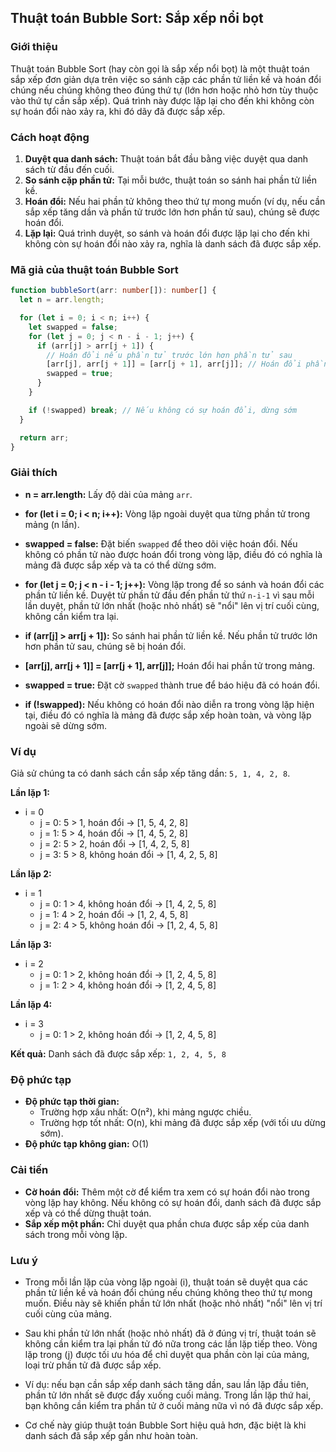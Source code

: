 ## Thuật toán Bubble Sort: Sắp xếp nổi bọt

### Giới thiệu

Thuật toán Bubble Sort (hay còn gọi là sắp xếp nổi bọt) là một thuật toán sắp xếp đơn giản dựa trên việc so sánh cặp các phần tử liền kề và hoán đổi chúng nếu chúng không theo đúng thứ tự (lớn hơn hoặc nhỏ hơn tùy thuộc vào thứ tự cần sắp xếp). Quá trình này được lặp lại cho đến khi không còn sự hoán đổi nào xảy ra, khi đó dãy đã được sắp xếp.

### Cách hoạt động

1. **Duyệt qua danh sách:** Thuật toán bắt đầu bằng việc duyệt qua danh sách từ đầu đến cuối.
2. **So sánh cặp phần tử:** Tại mỗi bước, thuật toán so sánh hai phần tử liền kề.
3. **Hoán đổi:** Nếu hai phần tử không theo thứ tự mong muốn (ví dụ, nếu cần sắp xếp tăng dần và phần tử trước lớn hơn phần tử sau), chúng sẽ được hoán đổi.
4. **Lặp lại:** Quá trình duyệt, so sánh và hoán đổi được lặp lại cho đến khi không còn sự hoán đổi nào xảy ra, nghĩa là danh sách đã được sắp xếp.

### Mã giả của thuật toán Bubble Sort

```typescript
function bubbleSort(arr: number[]): number[] {
  let n = arr.length;

  for (let i = 0; i < n; i++) {
    let swapped = false;
    for (let j = 0; j < n - i - 1; j++) {
      if (arr[j] > arr[j + 1]) {
        // Hoán đổi nếu phần tử trước lớn hơn phần tử sau
        [arr[j], arr[j + 1]] = [arr[j + 1], arr[j]]; // Hoán đổi phần tử
        swapped = true;
      }
    }

    if (!swapped) break; // Nếu không có sự hoán đổi, dừng sớm
  }

  return arr;
}
```

### Giải thích

- **n = arr.length:** Lấy độ dài của mảng `arr`.
- **for (let i = 0; i < n; i++):** Vòng lặp ngoài duyệt qua từng phần tử trong mảng (n lần).
- **swapped = false:** Đặt biến `swapped` để theo dõi việc hoán đổi. Nếu không có phần tử nào được hoán đổi trong vòng lặp, điều đó có nghĩa là mảng đã được sắp xếp và ta có thể dừng sớm.
- **for (let j = 0; j < n - i - 1; j++):** Vòng lặp trong để so sánh và hoán đổi các phần tử liền kề. Duyệt từ phần tử đầu đến phần tử thứ `n-i-1` vì sau mỗi lần duyệt, phần tử lớn nhất (hoặc nhỏ nhất) sẽ "nổi" lên vị trí cuối cùng, không cần kiểm tra lại.
- **if (arr[j] > arr[j + 1]):** So sánh hai phần tử liền kề. Nếu phần tử trước lớn hơn phần tử sau, chúng sẽ bị hoán đổi.

- **[arr[j], arr[j + 1]] = [arr[j + 1], arr[j]];** Hoán đổi hai phần tử trong mảng.

- **swapped = true:** Đặt cờ `swapped` thành true để báo hiệu đã có hoán đổi.

- **if (!swapped):** Nếu không có hoán đổi nào diễn ra trong vòng lặp hiện tại, điều đó có nghĩa là mảng đã được sắp xếp hoàn toàn, và vòng lặp ngoài sẽ dừng sớm.

### Ví dụ

Giả sử chúng ta có danh sách cần sắp xếp tăng dần: `5, 1, 4, 2, 8`.

**Lần lặp 1:**

- i = 0
  - j = 0: 5 > 1, hoán đổi -> [1, 5, 4, 2, 8]
  - j = 1: 5 > 4, hoán đổi -> [1, 4, 5, 2, 8]
  - j = 2: 5 > 2, hoán đổi -> [1, 4, 2, 5, 8]
  - j = 3: 5 > 8, không hoán đổi -> [1, 4, 2, 5, 8]

**Lần lặp 2:**

- i = 1
  - j = 0: 1 > 4, không hoán đổi -> [1, 4, 2, 5, 8]
  - j = 1: 4 > 2, hoán đổi -> [1, 2, 4, 5, 8]
  - j = 2: 4 > 5, không hoán đổi -> [1, 2, 4, 5, 8]

**Lần lặp 3:**

- i = 2
  - j = 0: 1 > 2, không hoán đổi -> [1, 2, 4, 5, 8]
  - j = 1: 2 > 4, không hoán đổi -> [1, 2, 4, 5, 8]

**Lần lặp 4:**

- i = 3
  - j = 0: 1 > 2, không hoán đổi -> [1, 2, 4, 5, 8]

**Kết quả:** Danh sách đã được sắp xếp: `1, 2, 4, 5, 8`

### Độ phức tạp

- **Độ phức tạp thời gian:**
  - Trường hợp xấu nhất: O(n²), khi mảng ngược chiều.
  - Trường hợp tốt nhất: O(n), khi mảng đã được sắp xếp (với tối ưu dừng sớm).
- **Độ phức tạp không gian:** O(1)

### Cải tiến

- **Cờ hoán đổi:** Thêm một cờ để kiểm tra xem có sự hoán đổi nào trong vòng lặp hay không. Nếu không có sự hoán đổi, danh sách đã được sắp xếp và có thể dừng thuật toán.
- **Sắp xếp một phần:** Chỉ duyệt qua phần chưa được sắp xếp của danh sách trong mỗi vòng lặp.

### Lưu ý

- Trong mỗi lần lặp của vòng lặp ngoài (i), thuật toán sẽ duyệt qua các phần tử liền kề và hoán đổi chúng nếu chúng không theo thứ tự mong muốn. Điều này sẽ khiến phần tử lớn nhất (hoặc nhỏ nhất) "nổi" lên vị trí cuối cùng của mảng.

- Sau khi phần tử lớn nhất (hoặc nhỏ nhất) đã ở đúng vị trí, thuật toán sẽ không cần kiểm tra lại phần tử đó nữa trong các lần lặp tiếp theo. Vòng lặp trong (j) được tối ưu hóa để chỉ duyệt qua phần còn lại của mảng, loại trừ phần tử đã được sắp xếp.

- Ví dụ: nếu bạn cần sắp xếp danh sách tăng dần, sau lần lặp đầu tiên, phần tử lớn nhất sẽ được đẩy xuống cuối mảng. Trong lần lặp thứ hai, bạn không cần kiểm tra phần tử ở cuối mảng nữa vì nó đã được sắp xếp.

- Cơ chế này giúp thuật toán Bubble Sort hiệu quả hơn, đặc biệt là khi danh sách đã sắp xếp gần như hoàn toàn.

